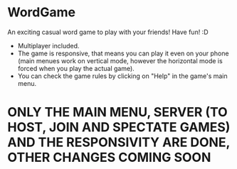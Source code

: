 # WordGame
An exciting casual word game to play with your friends! Have fun! :D

- Multiplayer included.
- The game is responsive, that means you can play it even on your phone (main menues work on vertical mode, however the horizontal mode is forced when you play the actual game).
- You can check the game rules by clicking on "Help" in the game's main menu.


# ONLY THE MAIN MENU, SERVER (TO HOST, JOIN AND SPECTATE GAMES) AND THE RESPONSIVITY ARE DONE, OTHER CHANGES COMING SOON
